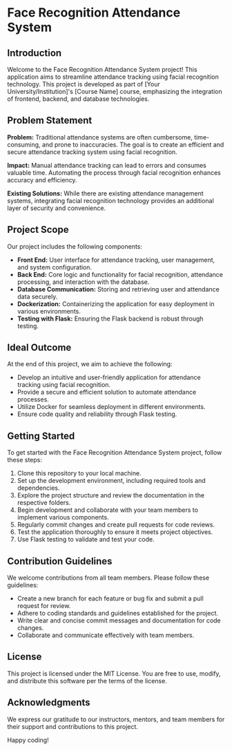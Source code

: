 # Face Recognition Attendance System

## Introduction

Welcome to the Face Recognition Attendance System project! This application aims to streamline attendance tracking using facial recognition technology. This project is developed as part of [Your University/Institution]'s [Course Name] course, emphasizing the integration of frontend, backend, and database technologies.

## Problem Statement

**Problem:** Traditional attendance systems are often cumbersome, time-consuming, and prone to inaccuracies. The goal is to create an efficient and secure attendance tracking system using facial recognition.

**Impact:** Manual attendance tracking can lead to errors and consumes valuable time. Automating the process through facial recognition enhances accuracy and efficiency.

**Existing Solutions:** While there are existing attendance management systems, integrating facial recognition technology provides an additional layer of security and convenience.

## Project Scope

Our project includes the following components:

- **Front End:** User interface for attendance tracking, user management, and system configuration.
- **Back End:** Core logic and functionality for facial recognition, attendance processing, and interaction with the database.
- **Database Communication:** Storing and retrieving user and attendance data securely.
- **Dockerization:** Containerizing the application for easy deployment in various environments.
- **Testing with Flask:** Ensuring the Flask backend is robust through testing.

## Ideal Outcome

At the end of this project, we aim to achieve the following:

- Develop an intuitive and user-friendly application for attendance tracking using facial recognition.
- Provide a secure and efficient solution to automate attendance processes.
- Utilize Docker for seamless deployment in different environments.
- Ensure code quality and reliability through Flask testing.

## Getting Started

To get started with the Face Recognition Attendance System project, follow these steps:

1. Clone this repository to your local machine.
2. Set up the development environment, including required tools and dependencies.
3. Explore the project structure and review the documentation in the respective folders.
4. Begin development and collaborate with your team members to implement various components.
5. Regularly commit changes and create pull requests for code reviews.
6. Test the application thoroughly to ensure it meets project objectives.
7. Use Flask testing to validate and test your code.

## Contribution Guidelines

We welcome contributions from all team members. Please follow these guidelines:

- Create a new branch for each feature or bug fix and submit a pull request for review.
- Adhere to coding standards and guidelines established for the project.
- Write clear and concise commit messages and documentation for code changes.
- Collaborate and communicate effectively with team members.

## License

This project is licensed under the MIT License. You are free to use, modify, and distribute this software per the terms of the license.

## Acknowledgments

We express our gratitude to our instructors, mentors, and team members for their support and contributions to this project.

Happy coding!
